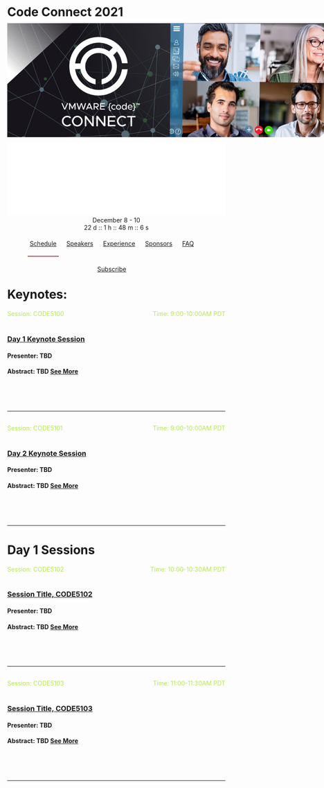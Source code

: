 <!--MIT License
Copyright (c) 2020 Max Base
-->
<h1 class="gradient-text">Code Connect 2021</h1>
<style>
body {background-image:url('cta-bg.png'); background-repeat: repeat-y; }
  section {width:100%;}
  .wrapper {margin-top:100;}
  
 
  header {
    display: inline-block;
    width: 100%;
    height: 70px;
    background: #040303;
    border-bottom: 1px solid rgba(66,82,109,0.5);
    padding-top: 5px;
    padding-bottom: 5px;
    }
header nav {
    float: right;
    margin-right: 30px;
}
header nav li {
    display: inline-block;
    margin-left: 9px;
    padding-right: 5px;
    padding-left: 5px;
    padding-top: 20px;
    padding-bottom: 20px;
}
header nav li.active {
    border-bottom: 2px solid #d73a49;
    /* border-bottom: 2px solid #FFE57F;  */
    
   }
    
  .header-banner img{width:800px;}
  .header-code img{position:relative;top:-10px;left:0px;max-width:800px!important;}
  
  .session-wrapper{border:2px solid #fff; border-radius:0px; padding:20px; background-image:'cta-bg.png';}
  hr {margin-top:30px!important; margin-bottom:30px!important;}
  .date {color:#abb7b7;}
  .lrg-logo {display:none;}
  .column {
  float: left;
  width: 18%;
  padding: 5px;
}
.myButton {
	box-shadow:inset 0px 1px 0px 0px #ffffff;
	background:linear-gradient(to bottom, #ffffff 5%, #f6f6f6 100%);
	background-color:#ffffff;
	border-radius:6px;
	border:1px solid #dcdcdc;
	display:inline-block;
	cursor:pointer;
	color:#666666;
	font-family:Helvetica;
	font-size:15px;
	font-weight:normal;
	padding:6px 24px;
	text-decoration:none;
	text-shadow:0px 1px 0px #ffffff;
}
hr.gradient {
    background: linear-gradient(269.16deg, #FFE580 -15.83%, #FF7571 -4.97%, #FF7270 15.69%, #EA5DAD 32.43%, #C2A0FD 50.09%, #9867F0 67.47%, #3BF0E4 84.13%, #33CE43 105.13%, #B2F4B6 123.24%);
    height: 8px;
	}
	
.gradient-text {
    /* background: -webkit-linear-gradient(270.97deg, #FFE580 -21.36%, #FF7571 -2.45%, #EA5DAD 26.84%, #C2A0FD 64.15%, #3BF0E4 108.29%, #B2F4B6 159.03%); */
    background: linear-gradient(267.91deg, #FFE57F 9.35%, #FF7170 96.48%);
    -webkit-background-clip: text;
    -webkit-text-fill-color: transparent;  
   
   }
.myButton:hover {
	background:linear-gradient(to bottom, #f6f6f6 5%, #ffffff 100%);
	background-color:#f6f6f6;
}
.myButton:active {
	position:relative;
	top:1px;
}

.row::after {
  content: "";
  clear: both;
  display: table;
}
.right{float:right; color:#B5E853;}
.left{float:left; color:#B5E853;}
</style>

<div class="header-code"><img src="github-banner.jpg" class="header-banner"></div>

 <header>
            <img class="logo" src="vmw-lgo-vmware-code-2020-cmyk-horiz_wht.eps">
            <div class="time">December 8 - 10</div>
            <div class="countdown-time">
                <span class="d">22</span>
                d
                ::
                <span class="h">1</span>
                h
                ::
                <span class="m">48</span>
                m
                ::
                <span class="s">6</span>
                s
            </div>
            <nav>
                <li class="active"><a href="">Schedule</a></li>
                <li><a href="">Speakers</a></li>
                <li><a href="">Experience</a></li>
                <li><a href="">Sponsors</a></li>
                <li><a href="">FAQ</a></li>
                <li><a href="">Subscribe</a></li>
            </nav>
        </header>
	<br>
	<br>

<h1 class="gradient-text">Keynotes:</h1>
<div class="session-wrapper">
<span class="left">Session: CODE5100</span><span class="right">Time: 9:00-10:00AM PDT</span>
<br><br> 
<h3><a href="Keynote1">Day 1 Keynote Session</a></h3>
<h4>Presenter: TBD</h4>
<h4>Abstract: TBD <a href="Keynote1">See More</a></h4>
<br>
<br>
</div>
<hr/>
<!--This is a divider between boxes/-->

<div class="session-wrapper">
<span class="left">Session: CODE5101</span><span class="right">Time: 9:00-10:00AM PDT</span>
<br><br> 
<h3><a href="Keynote2">Day 2 Keynote Session</a></h3>
<h4>Presenter: TBD</h4>
<h4>Abstract: TBD <a href="Keynote2">See More</a></h4>
<br>
<br>
</div>
<hr/>
	
<!--This is a divider between boxes/-->
<h1 class="gradient-text">Day 1 Sessions</h1>
<div class="session-wrapper">
<span class="left">Session: CODE5102</span><span class="right">Time: 10:00-10:30AM PDT</span>
<br><br> 
<h3><a href="CODE5102">Session Title, CODE5102</a></h3>
<h4>Presenter: TBD</h4>
<h4>Abstract: TBD <a href="CODE5102">See More</a></h4>
<br>
<br>
</div>
<hr/>
	
<!--This is a divider between boxes/-->

<div class="session-wrapper">
<span class="left">Session: CODE5103</span><span class="right">Time: 11:00-11:30AM PDT</span>
<br><br> 
<h3><a href="CODE5103">Session Title, CODE5103</a></h3>
<h4>Presenter: TBD</h4>
<h4>Abstract: TBD <a href="CODE5103">See More</a></h4>
</div>
<br>
<br>
<hr/>



